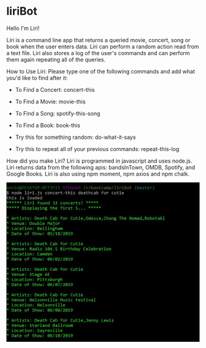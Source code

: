 # liriBot
Hello I'm Liri!

Liri is a command line app that returns a queried movie, concert, song or book when the user enters data. Liri can perform a random action read from a text file. Liri also stores a log of the user's commands and can perform them again repeating all of the queries.

How to Use Liri: 
Please type one of the following commands and add what you'd like to find after it:

* To Find a Concert: concert-this  

* To Find a Movie: movie-this

* To Find a Song: spotify-this-song

* To Find a Book: book-this

* Try this for something random: do-what-it-says

* Try this to repeat all of your previous commands: repeat-this-log

How did you make Liri?
Liri is programmed in javascript and uses node.js. Liri returns data from the following apis: bandsInTown, OMDB, Spotify, and Google Books. Liri is also using npm moment, npm axios and npm chalk. 

![concert-this](https://github.com/amp3193/liriBot/blob/master/screen_shots/concert-this.JPG)

